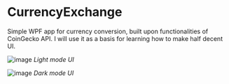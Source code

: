 # CurrencyExchange

Simple WPF app for currency conversion, built upon functionalities of CoinGecko API. I will use it as a basis for learning how to make half decent UI.

![image](https://user-images.githubusercontent.com/72386943/165852504-7f7aa209-506a-4a79-84a5-9c351bf04eed.png)
*Light mode UI*

![image](https://user-images.githubusercontent.com/72386943/165852575-ed397d61-b64a-4630-bdc7-8f2712d68d6d.png)
*Dark mode UI*
